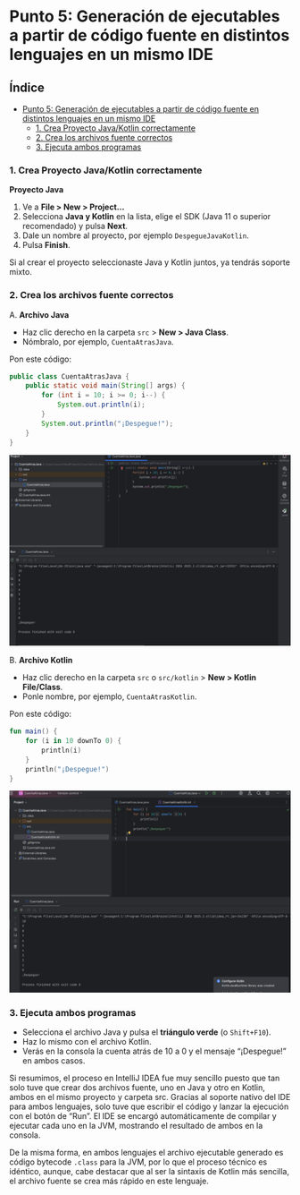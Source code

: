 # Punto 5: Generación de ejecutables a partir de código fuente en distintos lenguajes en un mismo IDE

## Índice

- [Punto 5: Generación de ejecutables a partir de código fuente en distintos lenguajes en un mismo IDE](#punto-5-generación-de-ejecutables-a-partir-de-código-fuente-en-distintos-lenguajes-en-un-mismo-ide)
    - [1. Crea Proyecto Java/Kotlin correctamente](#1-crea-proyecto-javakotlin-correctamente)
    - [2. Crea los archivos fuente correctos](#2-crea-los-archivos-fuente-correctos)
    - [3. Ejecuta ambos programas](#3-ejecuta-ambos-programas)

### 1. Crea Proyecto Java/Kotlin correctamente

**Proyecto Java**

1. Ve a **File > New > Project…**
2. Selecciona **Java y Kotlin** en la lista, elige el SDK (Java 11 o superior recomendado) y pulsa **Next**.
3. Dale un nombre al proyecto, por ejemplo `DespegueJavaKotlin`.
4. Pulsa **Finish**.

Si al crear el proyecto seleccionaste Java y Kotlin juntos, ya tendrás soporte mixto.

### 2. Crea los archivos fuente correctos

A. **Archivo Java**

- Haz clic derecho en la carpeta `src` > **New > Java Class**.
- Nómbralo, por ejemplo, `CuentaAtrasJava`.

Pon este código:

```java
public class CuentaAtrasJava {
    public static void main(String[] args) {
        for (int i = 10; i >= 0; i--) {
            System.out.println(i);
        }
        System.out.println("¡Despegue!");
    }
}
```

![Despegue en Java](./assets/images/cuentaatrasjava.png)

B. **Archivo Kotlin**

- Haz clic derecho en la carpeta `src` o `src/kotlin` > **New > Kotlin File/Class**.
- Ponle nombre, por ejemplo, `CuentaAtrasKotlin`.

Pon este código:

```kotlin
fun main() {
    for (i in 10 downTo 0) {
        println(i)
    }
    println("¡Despegue!")
}
```

![Despegue en Kotlin](./assets/images/kotlin_cuentaatras.png)

### 3. Ejecuta ambos programas

- Selecciona el archivo Java y pulsa el **triángulo verde** (o `Shift+F10`).
- Haz lo mismo con el archivo Kotlin.
- Verás en la consola la cuenta atrás de 10 a 0 y el mensaje “¡Despegue!” en ambos casos.

Si resumimos, el proceso en IntelliJ IDEA fue muy sencillo puesto que tan solo tuve que crear dos archivos fuente, uno en Java y otro en Kotlin, ambos en el mismo proyecto y carpeta src. Gracias al soporte nativo del IDE para ambos lenguajes, solo tuve que escribir el código y lanzar la ejecución con el botón de “Run”. El IDE se encargó automáticamente de compilar y ejecutar cada uno en la JVM, mostrando el resultado de ambos en la consola.

De la misma forma, en ambos lenguajes el archivo ejecutable generado es código bytecode `.class` para la JVM, por lo que el proceso técnico es idéntico, aunque, cabe destacar que al ser la sintaxis de Kotlin más sencilla, el archivo fuente se crea más rápido en este lenguaje.